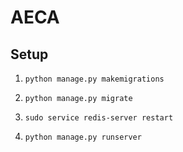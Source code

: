 # AECA

## Setup

1. `python manage.py makemigrations`

2. `python manage.py migrate`

3. `sudo service redis-server restart`

4. `python manage.py runserver`

